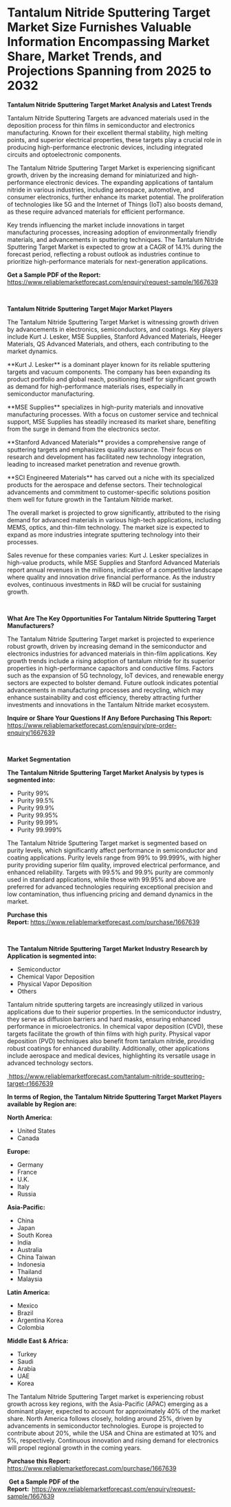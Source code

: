 <p><h1>Tantalum Nitride Sputtering Target Market Size Furnishes Valuable Information Encompassing Market Share, Market Trends, and Projections Spanning from 2025 to 2032</h1></p><p><strong>Tantalum Nitride Sputtering Target Market Analysis and Latest Trends</strong></p>
<p><p>Tantalum Nitride Sputtering Targets are advanced materials used in the deposition process for thin films in semiconductor and electronics manufacturing. Known for their excellent thermal stability, high melting points, and superior electrical properties, these targets play a crucial role in producing high-performance electronic devices, including integrated circuits and optoelectronic components.</p><p>The Tantalum Nitride Sputtering Target Market is experiencing significant growth, driven by the increasing demand for miniaturized and high-performance electronic devices. The expanding applications of tantalum nitride in various industries, including aerospace, automotive, and consumer electronics, further enhance its market potential. The proliferation of technologies like 5G and the Internet of Things (IoT) also boosts demand, as these require advanced materials for efficient performance.</p><p>Key trends influencing the market include innovations in target manufacturing processes, increasing adoption of environmentally friendly materials, and advancements in sputtering techniques. The Tantalum Nitride Sputtering Target Market is expected to grow at a CAGR of 14.1% during the forecast period, reflecting a robust outlook as industries continue to prioritize high-performance materials for next-generation applications.</p></p>
<p><strong>Get a Sample PDF of the Report:&nbsp;</strong> <a href="https://www.reliablemarketforecast.com/enquiry/request-sample/1667639?utm_campaign=3036&utm_medium=2&utm_source=Github&utm_content=ia&utm_term=18042025&utm_id=tantalum-nitride-sputtering-target">https://www.reliablemarketforecast.com/enquiry/request-sample/1667639</a></p>
<p>&nbsp;</p>
<p><strong>Tantalum Nitride Sputtering Target Major Market Players</strong></p>
<p><p>The Tantalum Nitride Sputtering Target Market is witnessing growth driven by advancements in electronics, semiconductors, and coatings. Key players include Kurt J. Lesker, MSE Supplies, Stanford Advanced Materials, Heeger Materials, QS Advanced Materials, and others, each contributing to the market dynamics.</p><p>**Kurt J. Lesker** is a dominant player known for its reliable sputtering targets and vacuum components. The company has been expanding its product portfolio and global reach, positioning itself for significant growth as demand for high-performance materials rises, especially in semiconductor manufacturing.</p><p>**MSE Supplies** specializes in high-purity materials and innovative manufacturing processes. With a focus on customer service and technical support, MSE Supplies has steadily increased its market share, benefiting from the surge in demand from the electronics sector.</p><p>**Stanford Advanced Materials** provides a comprehensive range of sputtering targets and emphasizes quality assurance. Their focus on research and development has facilitated new technology integration, leading to increased market penetration and revenue growth.</p><p>**SCI Engineered Materials** has carved out a niche with its specialized products for the aerospace and defense sectors. Their technological advancements and commitment to customer-specific solutions position them well for future growth in the Tantalum Nitride market.</p><p>The overall market is projected to grow significantly, attributed to the rising demand for advanced materials in various high-tech applications, including MEMS, optics, and thin-film technology. The market size is expected to expand as more industries integrate sputtering technology into their processes.</p><p>Sales revenue for these companies varies: Kurt J. Lesker specializes in high-value products, while MSE Supplies and Stanford Advanced Materials report annual revenues in the millions, indicative of a competitive landscape where quality and innovation drive financial performance. As the industry evolves, continuous investments in R&D will be crucial for sustaining growth.</p></p>
<p>&nbsp;</p>
<p><strong>What Are The Key Opportunities For Tantalum Nitride Sputtering Target Manufacturers?</strong></p>
<p><p>The Tantalum Nitride Sputtering Target market is projected to experience robust growth, driven by increasing demand in the semiconductor and electronics industries for advanced materials in thin-film applications. Key growth trends include a rising adoption of tantalum nitride for its superior properties in high-performance capacitors and conductive films. Factors such as the expansion of 5G technology, IoT devices, and renewable energy sectors are expected to bolster demand. Future outlook indicates potential advancements in manufacturing processes and recycling, which may enhance sustainability and cost efficiency, thereby attracting further investments and innovations in the Tantalum Nitride market ecosystem.</p></p>
<p><strong>Inquire or Share Your Questions If Any Before Purchasing This Report:</strong> <a href="https://www.reliablemarketforecast.com/enquiry/pre-order-enquiry/1667639?utm_campaign=3036&utm_medium=2&utm_source=Github&utm_content=ia&utm_term=18042025&utm_id=tantalum-nitride-sputtering-target">https://www.reliablemarketforecast.com/enquiry/pre-order-enquiry/1667639</a></p>
<p>&nbsp;</p>
<p><strong>Market Segmentation</strong></p>
<p><strong>The Tantalum Nitride Sputtering Target Market Analysis by types is segmented into:</strong></p>
<p><ul><li>Purity 99%</li><li>Purity 99.5%</li><li>Purity 99.9%</li><li>Purity 99.95%</li><li>Purity 99.99%</li><li>Purity 99.999%</li></ul></p>
<p><p>The Tantalum Nitride Sputtering Target market is segmented based on purity levels, which significantly affect performance in semiconductor and coating applications. Purity levels range from 99% to 99.999%, with higher purity providing superior film quality, improved electrical performance, and enhanced reliability. Targets with 99.5% and 99.9% purity are commonly used in standard applications, while those with 99.95% and above are preferred for advanced technologies requiring exceptional precision and low contamination, thus influencing pricing and demand dynamics in the market.</p></p>
<p><strong>Purchase this Report:&nbsp;</strong><a href="https://www.reliablemarketforecast.com/purchase/1667639?utm_campaign=3036&utm_medium=2&utm_source=Github&utm_content=ia&utm_term=18042025&utm_id=tantalum-nitride-sputtering-target">https://www.reliablemarketforecast.com/purchase/1667639</a></p>
<p>&nbsp;</p>
<p><strong>The Tantalum Nitride Sputtering Target Market Industry Research by Application is segmented into:</strong></p>
<p><ul><li>Semiconductor</li><li>Chemical Vapor Deposition</li><li>Physical Vapor Deposition</li><li>Others</li></ul></p>
<p><p>Tantalum nitride sputtering targets are increasingly utilized in various applications due to their superior properties. In the semiconductor industry, they serve as diffusion barriers and hard masks, ensuring enhanced performance in microelectronics. In chemical vapor deposition (CVD), these targets facilitate the growth of thin films with high purity. Physical vapor deposition (PVD) techniques also benefit from tantalum nitride, providing robust coatings for enhanced durability. Additionally, other applications include aerospace and medical devices, highlighting its versatile usage in advanced technology sectors.</p></p>
<p><a href="https://www.reliablemarketforecast.com/tantalum-nitride-sputtering-target-r1667639?utm_campaign=3036&utm_medium=2&utm_source=Github&utm_content=ia&utm_term=18042025&utm_id=tantalum-nitride-sputtering-target">&nbsp;https://www.reliablemarketforecast.com/tantalum-nitride-sputtering-target-r1667639</a></p>
<p><strong>In terms of Region, the Tantalum Nitride Sputtering Target Market Players available by Region are:</strong></p>
<p>
    <p> <strong> North America: </strong>
        <ul>
            <li>United States</li>
            <li>Canada</li>
        </ul>
        </p> 
    <p> <strong> Europe: </strong>
        <ul>
            <li>Germany</li>
            <li>France</li>
            <li>U.K.</li>
            <li>Italy</li>
            <li>Russia</li>
        </ul>
        </p> 
    <p> <strong> Asia-Pacific: </strong>
        <ul>
            <li>China</li>
            <li>Japan</li>
            <li>South Korea</li>
            <li>India</li>
            <li>Australia</li>
            <li>China Taiwan</li>
            <li>Indonesia</li>
            <li>Thailand</li>
            <li>Malaysia</li>
        </ul>
        </p> 
    <p> <strong> Latin America: </strong>
        <ul>
            <li>Mexico</li>
            <li>Brazil</li>
            <li>Argentina Korea</li>
            <li>Colombia</li>
        </ul>
        </p> 
    <p> <strong> Middle East & Africa: </strong>
        <ul>
            <li>Turkey</li>
            <li>Saudi</li>
            <li>Arabia</li>
            <li>UAE</li>
            <li>Korea</li>
        </ul>
    </p>
    </p>
<p><p>The Tantalum Nitride Sputtering Target market is experiencing robust growth across key regions, with the Asia-Pacific (APAC) emerging as a dominant player, expected to account for approximately 40% of the market share. North America follows closely, holding around 25%, driven by advancements in semiconductor technologies. Europe is projected to contribute about 20%, while the USA and China are estimated at 10% and 5%, respectively. Continuous innovation and rising demand for electronics will propel regional growth in the coming years.</p></p>
<p><strong>Purchase this Report: </strong><a href="https://www.reliablemarketforecast.com/purchase/1667639?utm_campaign=3036&utm_medium=2&utm_source=Github&utm_content=ia&utm_term=18042025&utm_id=tantalum-nitride-sputtering-target">https://www.reliablemarketforecast.com/purchase/1667639</a></p>
<p>&nbsp;<strong>Get a Sample PDF of the Report:&nbsp;&nbsp;</strong><a href="https://www.reliablemarketforecast.com/enquiry/request-sample/1667639?utm_campaign=3036&utm_medium=2&utm_source=Github&utm_content=ia&utm_term=18042025&utm_id=tantalum-nitride-sputtering-target">https://www.reliablemarketforecast.com/enquiry/request-sample/1667639</a></p>
<p><strong></strong></p>
<p><p></p><p></p><p></p></p>